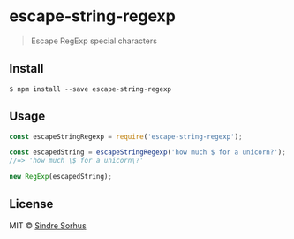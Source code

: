 # escape-string-regexp

> Escape RegExp special characters

## Install

```text
$ npm install --save escape-string-regexp
```

## Usage

```javascript
const escapeStringRegexp = require('escape-string-regexp');

const escapedString = escapeStringRegexp('how much $ for a unicorn?');
//=> 'how much \$ for a unicorn\?'

new RegExp(escapedString);
```

## License

MIT © [Sindre Sorhus](http://sindresorhus.com)

